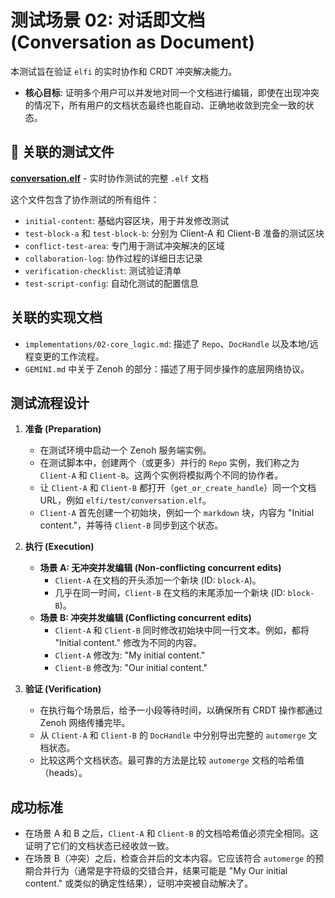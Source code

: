 # 测试场景 02: 对话即文档 (Conversation as Document)

本测试旨在验证 `elfi` 的实时协作和 CRDT 冲突解决能力。

- **核心目标**: 证明多个用户可以并发地对同一个文档进行编辑，即使在出现冲突的情况下，所有用户的文档状态最终也能自动、正确地收敛到完全一致的状态。

## 📁 关联的测试文件

**[conversation.elf](./conversation.elf)** - 实时协作测试的完整 `.elf` 文档

这个文件包含了协作测试的所有组件：
- `initial-content`: 基础内容区块，用于并发修改测试
- `test-block-a` 和 `test-block-b`: 分别为 Client-A 和 Client-B 准备的测试区块
- `conflict-test-area`: 专门用于测试冲突解决的区域
- `collaboration-log`: 协作过程的详细日志记录
- `verification-checklist`: 测试验证清单
- `test-script-config`: 自动化测试的配置信息

## 关联的实现文档

- `implementations/02-core_logic.md`: 描述了 `Repo`、`DocHandle` 以及本地/远程变更的工作流程。
- `GEMINI.md` 中关于 Zenoh 的部分：描述了用于同步操作的底层网络协议。

## 测试流程设计

1.  **准备 (Preparation)**
    -   在测试环境中启动一个 Zenoh 服务端实例。
    -   在测试脚本中，创建两个（或更多）并行的 `Repo` 实例，我们称之为 `Client-A` 和 `Client-B`。这两个实例将模拟两个不同的协作者。
    -   让 `Client-A` 和 `Client-B` 都打开（`get_or_create_handle`）同一个文档 URL，例如 `elfi/test/conversation.elf`。
    -   `Client-A` 首先创建一个初始块，例如一个 `markdown` 块，内容为 "Initial content."，并等待 `Client-B` 同步到这个状态。

2.  **执行 (Execution)**
    -   **场景 A: 无冲突并发编辑 (Non-conflicting concurrent edits)**
        -   `Client-A` 在文档的开头添加一个新块 (ID: `block-A`)。
        -   几乎在同一时间，`Client-B` 在文档的末尾添加一个新块 (ID: `block-B`)。
    -   **场景 B: 冲突并发编辑 (Conflicting concurrent edits)**
        -   `Client-A` 和 `Client-B` 同时修改初始块中同一行文本。例如，都将 "Initial content." 修改为不同的内容。
        -   `Client-A` 修改为: "My initial content."
        -   `Client-B` 修改为: "Our initial content."

3.  **验证 (Verification)**
    -   在执行每个场景后，给予一小段等待时间，以确保所有 CRDT 操作都通过 Zenoh 网络传播完毕。
    -   从 `Client-A` 和 `Client-B` 的 `DocHandle` 中分别导出完整的 `automerge` 文档状态。
    -   比较这两个文档状态。最可靠的方法是比较 `automerge` 文档的哈希值（heads）。

## 成功标准

-   在场景 A 和 B 之后，`Client-A` 和 `Client-B` 的文档哈希值必须完全相同。这证明了它们的文档状态已经收敛一致。
-   在场景 B（冲突）之后，检查合并后的文本内容。它应该符合 `automerge` 的预期合并行为（通常是字符级的交错合并，结果可能是 "My Our initial content." 或类似的确定性结果），证明冲突被自动解决了。
